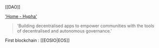 [[DAO]]

['Home - Hypha']('https://hypha.earth')
> 'Building decentralised apps to empower communities with the tools of decentralised and autonomous governance.'

First blockchain : [[EOSIO|EOS]]
